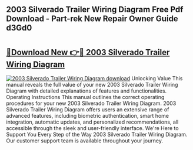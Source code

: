 ## 2003 Silverado Trailer Wiring Diagram Free Pdf Download - Part-rek New Repair Owner Guide d3Gd0

# <h2><a href="http://dfupbm.blite.top/?on=2003+Silverado+Trailer+Wiring+Diagram">🔗Download New 👉🔴 2003 Silverado Trailer Wiring Diagram</a></h2>

[![2003 Silverado Trailer Wiring Diagram download](https://i.imgur.com/lujVjoI.png)](http://dfupbm.blite.top/?on=2003+Silverado+Trailer+Wiring+Diagram)
Unlocking Value This manual reveals the full value of your new 2003 Silverado Trailer Wiring Diagram with detailed explanations of features and functionalities. Operating Instructions This manual outlines the correct operating procedures for your new 2003 Silverado Trailer Wiring Diagram. 2003 Silverado Trailer Wiring Diagram offers users an extensive range of advanced features, including biometric authentication, smart home integration, automatic updates, and personalized recommendations, all accessible through the sleek and user-friendly interface. We're Here to Support You Every Step of the Way 2003 Silverado Trailer Wiring Diagram. Our customer support team is available throughout your journey.
